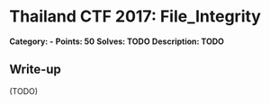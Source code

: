 # Thailand CTF 2017: File_Integrity

**Category: -**
**Points: 50**
**Solves: TODO**
**Description: TODO**

## Write-up

(TODO)
